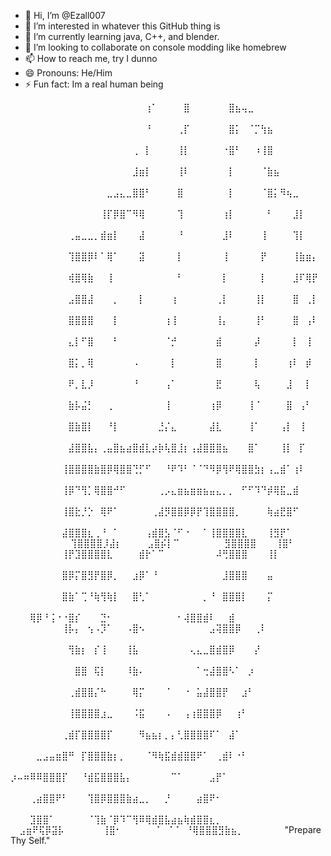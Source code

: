 - 👋 Hi, I’m @Ezall007
- 👀 I’m interested in whatever this GitHub thing  is
- 🌱 I’m currently learning java, C++, and blender.
- 💞️ I’m looking to collaborate on console modding like homebrew
- 📫 How to reach me, try I dunno
- 😄 Pronouns: He/Him
- ⚡ Fun fact: Im a real human being

<!---
Ezall007/Ezall007 is a ✨ special ✨ repository because its `README.md` (this file) appears on your GitHub profile.
You can click the Preview link to take a look at your changes.
--->
⠀⠀⠀⠀⠀⠀⠀⠀⠀⠀⠀⠀⠀⠀⠀⠀⠀⠀⠀⠀⠀⢰⠁⠀⠀⠀⠀⣿⠀⠀⠀⠀⠀⠀⣿⣦⢤⣀⠀⠀⠀⠀⠀⠀⠀⠀⠀⠀⠀⠀
⠀⠀⠀⠀⠀⠀⠀⠀⠀⠀⠀⠀⠀⠀⠀⠀⠀⠀⠀⠀⠀⠘⠀⠀⠀⠀⢀⡏⠀⠀⠀⠀⠀⠀⣿⡅⠀⠈⡉⢳⣦⠀⠀⠀⠀⠀⠀⠀⠀⠀
⠀⠀⠀⠀⠀⠀⠀⠀⠀⠀⠀⠀⠀⠀⠀⠀⠀⠀⠀⢀⠀⡇⠀⠀⠀⠀⢸⡇⠀⠀⠀⠀⠀⠐⣿⠃⠀⠀⠰⢸⣿⠀⠀⠀⠀⠀⠀⠀⠀⠀
⠀⠀⠀⠀⠀⠀⠀⠀⠀⠀⠀⠀⠀⠀⠀⠀⠀⠀⠀⣸⣶⡇⠀⠀⠀⠀⢸⠇⠀⠀⠀⠀⠀⠀⡇⠀⠀⠀⠀⠈⣷⣦⠀⠀⠀⠀⠀⠀⠀⠀
⠀⠀⠀⠀⠀⠀⠀⠀⠀⠀⠀⠀⠀⠀⠀⣀⣠⣄⣀⣿⣿⠃⠀⠀⠀⠀⣿⠀⠀⠀⠀⠀⠀⠀⡇⠀⠀⠀⠀⠈⣿⡅⠻⢦⣀⠀⠀⠀⠀⠀
⠀⠀⠀⠀⠀⠀⠀⠀⠀⠀⠀⠀⠀⠀⢸⡏⡿⣿⠉⠻⢿⠀⠀⠀⠀⠀⢹⠀⠀⠀⠀⠀⠀⢰⡇⠀⠀⠀⠀⠀⠃⠀⠀⠀⣸⡇⠀⠀⠀⠀
⠀⠀⠀⠀⠀⠀⠀⠀⠀⢀⣤⣀⣀⡀⣾⣶⡇⠀⠀⠀⣼⠀⠀⠀⠀⠀⠘⠀⠀⠀⠀⠀⠀⣸⠇⠀⠀⠀⠀⢸⠀⠀⠀⠀⢹⡇⠀⠀⠀⠀
⠀⠀⠀⠀⠀⠀⠀⠀⠀⢹⣿⣿⡿⠇⠁⢿⠁⠀⠀⠀⣽⠀⠀⠀⠀⠀⡇⠀⠀⠀⠀⠀⠀⢸⠀⠀⠀⠀⠀⡟⠀⠀⠀⠀⢸⣷⣶⡄⠀⠀
⠀⠀⠀⠀⠀⠀⠀⠀⠀⢾⣿⢿⣷⠀⠀⢸⠀⠀⠀⠀⠀⠀⠀⠀⠀⠀⠃⠀⠀⠀⠀⠀⠀⡇⠀⠀⠀⠀⠀⡇⠀⠀⠀⠀⣸⠏⢿⡟⠀⠀
⠀⠀⠀⠀⠀⠀⠀⠀⠀⣠⣿⣿⣼⠀⠀⠀⡀⠀⠀⠀⡇⠀⠀⠀⠀⢰⠀⠀⠀⠀⠀⠀⢀⡇⠀⠀⠀⠀⢸⡇⠀⠀⠀⠀⣿⠀⢀⡇⠀⠀
⠀⠀⠀⠀⠀⠀⠀⠀⠀⣿⣿⣿⣿⠀⠀⠀⡇⠀⠀⠀⠀⠀⠀⠀⢰⢸⠀⠀⠀⠀⠀⠀⢸⡄⠀⠀⠀⠀⢸⠃⠀⠀⠀⠀⣿⠀⢠⠇⠀⠀
⠀⠀⠀⠀⠀⠀⠀⠀⠀⣄⡇⠋⣿⠀⠀⠀⠃⠀⠀⠀⠀⠀⠀⠀⠈⡚⠀⠀⠀⠀⠀⠀⣾⠀⠀⠀⠀⠀⡼⠀⠀⠀⠀⠀⡇⠀⢸⠀⠀⠀
⠀⠀⠀⠀⠀⠀⠀⠀⠀⣿⡅⡀⢿⠀⠀⠀⠀⠀⠀⠠⠀⠀⠀⠀⠀⡇⠀⠀⠀⠀⠀⠀⣿⠀⠀⠀⠀⠀⡇⠀⠀⠀⠀⢰⠇⠀⡾⠀⠀⠀
⠀⠀⠀⠀⠀⠀⠀⠀⠀⠟⡀⣇⡸⠀⠀⠀⠀⠀⠀⠘⠀⠀⠀⠀⢠⠁⠀⠀⠀⠀⠀⠀⣟⠀⠀⠀⠀⠀⢧⠀⠀⠀⠀⣸⠀⠀⡇⠀⠀⠀
⠀⠀⠀⠀⠀⠀⠀⠀⠀⣷⡧⣬⡃⠀⠀⢀⠀⠀⠀⠀⠀⠀⠀⠀⢸⠀⠀⠀⠀⠀⠀⢰⡿⠀⠀⠀⠀⢸⠈⠀⠀⠀⠀⣿⠀⢠⠃⠀⠀⠀
⠀⠀⠀⠀⠀⠀⠀⠀⠀⣿⣷⣿⡇⠀⠀⠘⡇⠀⠀⠀⠀⠀⠀⣘⡌⣄⠀⠀⠀⠀⠀⣼⣇⠀⠀⠀⠀⢸⠁⠀⠀⠀⢠⡇⠀⢸⠀⠀⠀⠀
⠀⠀⠀⠀⠀⠀⠀⠀⠀⣼⣿⣿⣧⡄⢀⣤⣿⣦⣴⣿⣾⣇⡴⡷⢧⣿⣸⡆⢠⣼⣿⣿⣿⣦⠀⠀⠀⣿⠁⠀⠀⠀⢸⡇⠀⡏⠀⠀⠀⠀
⠀⠀⠀⠀⠀⠀⠀⠀⢸⣿⣿⣿⣿⣷⣿⡿⢿⣿⣿⢙⡋⠋⠀⠀⠘⠟⠹⠃⠈⠈⠙⠻⡿⢻⠟⢿⣿⣿⣳⡆⢠⣀⣾⠁⢰⠇⠀⠀⠀⠀
⠀⠀⠀⠀⠀⠀⠀⠀⢸⡿⠙⢻⡁⢿⣿⣿⠚⠋⠀⠀⠀⠀⠀⢀⡠⣄⣶⣦⣶⣶⣦⣤⣄⡀⡀⠀⠋⠋⠹⠙⡾⢿⣯⣀⣾⠀⠀⠀⠀⠀
⠀⠀⠀⠀⠀⠀⠀⠀⢸⣿⣗⡘⡑⠀⢿⠟⠁⠀⠀⠀⠀⠀⢀⣼⡻⣿⣿⡿⡿⡟⢹⣿⣿⣿⣿⡀⠀⠀⠀⠀⢷⣴⣟⣿⠋⠀⠀⠀⠀⠀
⠀⠀⠀⠀⠀⠀⠀⠀⣼⣿⣿⣿⣆⢀⠘⠀⠁⠀⠀⠀⠀⢠⣾⣿⣣⠈⠋⠐⠀⠀⠁⢸⣿⣿⣿⣿⣇⠀⠀⠀⢸⣻⡟⠁⠀⠀⠀⠀⠀⠀
⠀⠀⠀⠀⠀⠀⠀⠀⢹⣿⣿⣿⣿⡸⣼⡆⠀⠀⠀⠀⣠⣿⡮⡇⠉⠀⠀⠀⠀⠀⠀⠀⣻⣿⣿⣿⣿⠀⠀⠀⢸⣿⠃⠀
⠀⠀⠀⠀⠀⠀⠀⠀⢸⡟⣹⣿⣿⣿⣿⣇⠀⠀⠀⠀⣾⡗⠁⠉⠀⠀⠀⠀⠀⠀⠀⠀⠼⢛⣿⣿⣿⠀⠀⠀⢸⡇⠀⠀⠀⠀⠀⠀⠀⠀
⠀⠀⠀⠀⠀⠀⠀⠀⣿⡿⡍⣿⣻⡟⣿⡿⡀⠀⠀⣰⡿⠁⠘⠀⠀⠀⠀⠀⠀⠀⠀⠀⠀⣸⣿⣿⣿⠀⠀⠀⣤⠀⠀⠀⠀⠀⠀⠀⠀⠀
⠀⠀⠀⠀⠀⠀⠀⠀⣿⣷⠁⢉⠘⢷⢻⢷⡇⠀⠀⣿⢃⠁⠀⠀⠀⠀⠀⠀⠀⠀⡀⠘⠀⣿⣿⣿⡇⠀⠀⠀⡍⠀⠀⠀⠀⠀⠀⠀⠀⠀
⠀⠀⠀⠀ ⠀⠀⠀⢿⡿⠘⢨⠐⠐⣿⡎⠀⠀⠀⣙⠂⠀⠀⠀⠀⠀⠀⠀⠀⠀⠀⠂⢼⣿⣿⣾⠇⠀⠀⣾⠀⠀⠀⠀⠀⠀⠀⠀⠀⠀
⠀⠀⠀⠀⠀⠀⠀⠀⢸⡧⡄⠀⢢⠠⡹⠁⠀⠀⠠⣿⠢⠀⠀⠀⠀⠀⠀⠀⠀⠀⠀⣠⢽⣿⣿⡿⠀⠀⢀⠇⠀⠀⠀⠀⠀⠀⠀⠀⠀⠀
⠀⠀⠀⠀⠀⠀⠀⠀⠀⢻⣷⡆⠀⡎⢸⠀⠀⠀⢸⣧⠀⠀⠀⠀⠀⠀⠀⠀⢄⣄⣀⣿⣾⣿⡿⠀⠀⠀⡜⠀⠀⠀⠀⠀⠀⠀⠀⠀⠀⠀
⠀⠀⠀⠀⠀⠀⠀⠀⠀⠀⣿⣿⠀⢯⡇⠀⠀⠀⠸⣷⠄⠀⠀⠀⠀⠀⠀⠀⠀⠁⢒⣼⣿⣿⠣⠁⠀⡰⠀⠀⠀⠀⠀⠀⠀⠀⠀⠀⠀⠀
⠀⠀⠀⠀⠀⠀⠀⠀⠀⢀⣾⣿⣿⡌⠓⠀⠀⠀⠀⢿⡍⠀⠀⠀⠈⠀⠀⠐⠀⣥⣼⣿⣿⡟⠀⠀⣰⠃⠀⠀⠀⠀⠀⠀⠀⠀⠀⠀⠀⠀
⠀⠀⠀⠀⠀⠀⠀⠀⠀⢸⣿⣿⣿⣿⣰⣀⠀⠀⠀⠨⣯⠀⠀⠀⠠⠀⠀⢠⢰⣿⣿⣿⡿⠀⠀⢰⠃⠀⠀⠀⠀⠀⠀⠀⠀⠀⠀⠀⠀⠀
⠀⠀⠀⠀⠀⠀⠀⠀⢀⣾⡏⣿⣿⣿⣿⡏⠀⠀⠀⠀⠻⣦⣦⡆⡀⡄⢃⣿⣿⣿⣿⠏⠁⠀⣼⠁⠀⠀⠀⠀⠀⠀⠀⠀⠀⠀⠀⠀⠀⠀
⠀⠀⠀⠀⣀⣠⣤⣶⣿⠛⠀⡏⣿⣿⣿⣷⡆⡀⠀⠀⠀⠈⠻⢷⣯⣾⣾⣿⣿⠟⠁⠀⢀⣾⠇⠐⠃⠀⠀⠀⠀⠀⠀⠀⠀⠀⠀⠀⠀⠀
⡰⠤⠶⠿⠿⣿⣿⣿⡏⠀⠀⠘⣾⣯⣿⣿⣿⣧⡄⠀⠀⠀⠀⠀⠀⠉⠁⠀⠀⠀⠀⣠⡟⠁⠀⠀⠀⠀⠀⠀⠀⠀⠀⠀⠀⠀⠀⠀⠀⠀
⠀⠀⠀⢀⣴⣿⣿⠟⠃⠀⠀⠀⢹⣿⡿⣿⣿⣿⣷⣴⣀⡀⠀⠀⡘⠀⠀⠀⠀⣴⣿⠟⠂⠀⠀⠀⠀⠀⠀⠀⠀⠀⠀⠀⠀⠀⠀⠀⠀⠀
⠀⠀⠀⣹⣿⣿⠁⠀⠀⠀⠀⠀⠈⢹⣷⠈⡿⠹⠉⢻⠿⢿⣾⣿⣧⣴⣦⢷⣾⣿⣿⣆⡀⠀⠀⠀⠀⠀⠀⠀⠀⠀⠀⠀⠀⠀⠀⠀⠀⠀
⣠⣶⠟⢯⡿⣽⡧⠀⠀⠀⠀⠀⠀⢸⣿⠂⠀⠀⠀⠀⠀⠈⠀⠈⠈⠀⠘⢿⣿⣿⣿⣻⣷⣦⡀⠀⠀⠀⠀⠀⠀
"Prepare Thy Self." 
